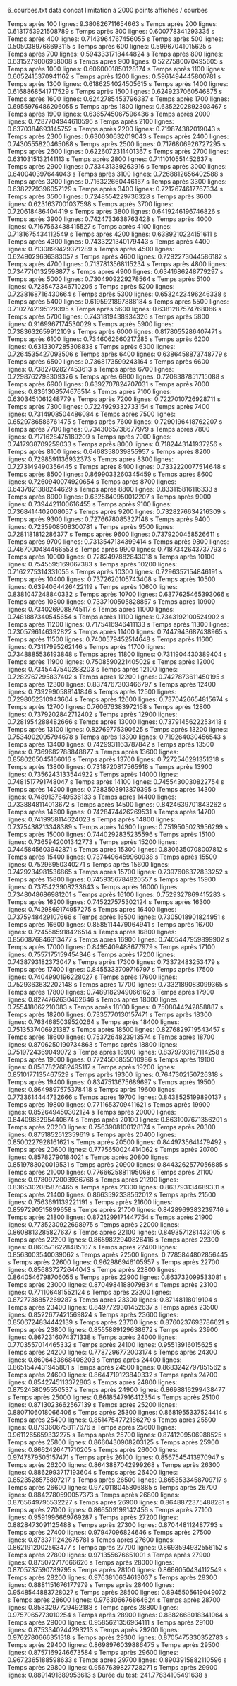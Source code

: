 6_courbes.txt   data concat     limitation à 2000 points affichés / courbes

Temps après     100     lignes: 9.380826711654663 s
Temps après     200     lignes: 0.6131753921508789 s
Temps après     300     lignes: 0.600778341293335 s
Temps après     400     lignes: 0.7143964767456055 s
Temps après     500     lignes: 0.5050389766693115 s
Temps après     600     lignes: 0.59967041015625 s
Temps après     700     lignes: 0.5943331718444824 s
Temps après     800     lignes: 0.6315279006958008 s
Temps après     900     lignes: 0.5227580070495605 s
Temps après     1000    lignes: 0.6060001850128174 s
Temps après     1100    lignes: 0.6052415370941162 s
Temps après     1200    lignes: 0.5961494445800781 s
Temps après     1300    lignes: 0.6186254024505615 s
Temps après     1400    lignes: 0.6168868541717529 s
Temps après     1500    lignes: 0.6249237060546875 s
Temps après     1600    lignes: 0.6242785453796387 s
Temps après     1700    lignes: 0.6955976486206055 s
Temps après     1800    lignes: 0.6352202892303467 s
Temps après     1900    lignes: 0.6365745067596436 s
Temps après     2000    lignes: 0.7287704944610596 s
Temps après     2100    lignes: 0.6370384693145752 s
Temps après     2200    lignes: 0.719874382019043 s
Temps après     2300    lignes: 0.630030632019043 s
Temps après     2400    lignes: 0.7430555820465088 s
Temps après     2500    lignes: 0.7176806926727295 s
Temps après     2600    lignes: 0.6226072311401367 s
Temps après     2700    lignes: 0.6310315132141113 s
Temps après     2800    lignes: 0.7111010551452637 s
Temps après     2900    lignes: 0.733431339263916 s
Temps après     3000    lignes: 0.640040397644043 s
Temps après     3100    lignes: 0.7268812656402588 s
Temps après     3200    lignes: 0.716322660446167 s
Temps après     3300    lignes: 0.6382279396057129 s
Temps après     3400    lignes: 0.7212674617767334 s
Temps après     3500    lignes: 0.7248554229736328 s
Temps après     3600    lignes: 0.6231637001037598 s
Temps après     3700    lignes: 0.720618486404419 s
Temps après     3800    lignes: 0.6419246196746826 s
Temps après     3900    lignes: 0.7424733638763428 s
Temps après     4000    lignes: 0.7167563438415527 s
Temps après     4100    lignes: 0.7181675434112549 s
Temps après     4200    lignes: 0.6389210224151611 s
Temps après     4300    lignes: 0.7433221340179443 s
Temps après     4400    lignes: 0.7130899429321289 s
Temps après     4500    lignes: 0.6249029636383057 s
Temps après     4600    lignes: 0.7292273044586182 s
Temps après     4700    lignes: 0.7137813568115234 s
Temps après     4800    lignes: 0.7347710132598877 s
Temps après     4900    lignes: 0.6341686248779297 s
Temps après     5000    lignes: 0.7304909229278564 s
Temps après     5100    lignes: 0.7285473346710205 s
Temps après     5200    lignes: 0.7238168716430664 s
Temps après     5300    lignes: 0.6532423496246338 s
Temps après     5400    lignes: 0.6195921897888184 s
Temps après     5500    lignes: 0.7102742195129395 s
Temps après     5600    lignes: 0.6381287574768066 s
Temps après     5700    lignes: 0.7431819438934326 s
Temps après     5800    lignes: 0.9169967174530029 s
Temps après     5900    lignes: 0.7383632659912109 s
Temps après     6000    lignes: 0.8178055286407471 s
Temps après     6100    lignes: 0.7346062660217285 s
Temps après     6200    lignes: 0.6313307285308838 s
Temps après     6300    lignes: 0.7264535427093506 s
Temps après     6400    lignes: 0.6386458873748779 s
Temps après     6500    lignes: 0.7368173599243164 s
Temps après     6600    lignes: 0.7382702827453613 s
Temps après     6700    lignes: 0.7298762798309326 s
Temps après     6800    lignes: 0.7208387851715088 s
Temps après     6900    lignes: 0.6392707824707031 s
Temps après     7000    lignes: 0.8361308574676514 s
Temps après     7100    lignes: 0.6303451061248779 s
Temps après     7200    lignes: 0.7227010726928711 s
Temps après     7300    lignes: 0.7224929332733154 s
Temps après     7400    lignes: 0.7314908504486084 s
Temps après     7500    lignes: 0.6529786586761475 s
Temps après     7600    lignes: 0.7290196418762207 s
Temps après     7700    lignes: 0.7343065738677979 s
Temps après     7800    lignes: 0.7171628475189209 s
Temps après     7900    lignes: 0.7417938709259033 s
Temps après     8000    lignes: 0.7182443141937256 s
Temps après     8100    lignes: 0.6468358039855957 s
Temps après     8200    lignes: 0.7298591136932373 s
Temps après     8300    lignes: 0.7273149490356445 s
Temps après     8400    lignes: 0.7332220077514648 s
Temps après     8500    lignes: 0.8699033260345459 s
Temps après     8600    lignes: 0.7260940074920654 s
Temps après     8700    lignes: 0.6437821388244629 s
Temps après     8800    lignes: 0.833115816116333 s
Temps après     8900    lignes: 0.6325840950012207 s
Temps après     9000    lignes: 0.7394421100616455 s
Temps après     9100    lignes: 0.7368414402008057 s
Temps après     9200    lignes: 0.7328276634216309 s
Temps après     9300    lignes: 0.7276678085327148 s
Temps après     9400    lignes: 0.7235908508300781 s
Temps après     9500    lignes: 0.7281181812286377 s
Temps après     9600    lignes: 0.7379200458526611 s
Temps après     9700    lignes: 0.7313547134399414 s
Temps après     9800    lignes: 0.7467000484466553 s
Temps après     9900    lignes: 0.7187342643737793 s
Temps après     10000   lignes: 0.7282497882843018 s
Temps après     10100   lignes: 0.7545595169067383 s
Temps après     10200   lignes: 0.7162275314331055 s
Temps après     10300   lignes: 0.7296357154846191 s
Temps après     10400   lignes: 0.7372620105743408 s
Temps après     10500   lignes: 0.6394064426422119 s
Temps après     10600   lignes: 0.8381047248840332 s
Temps après     10700   lignes: 0.6377625465393066 s
Temps après     10800   lignes: 0.7337100505828857 s
Temps après     10900   lignes: 0.7340269088745117 s
Temps après     11000   lignes: 0.7481887340545654 s
Temps après     11100   lignes: 0.7343192100524902 s
Temps après     11200   lignes: 0.7175416946411133 s
Temps après     11300   lignes: 0.7305796146392822 s
Temps après     11400   lignes: 0.7447943687438965 s
Temps après     11500   lignes: 0.7400579452514648 s
Temps après     11600   lignes: 0.73117995262146 s
Temps après     11700   lignes: 0.7348885536193848 s
Temps après     11800   lignes: 0.7311904430389404 s
Temps après     11900   lignes: 0.7508590221405029 s
Temps après     12000   lignes: 0.7345447540283203 s
Temps après     12100   lignes: 0.7282767295837402 s
Temps après     12200   lignes: 0.7427873611450195 s
Temps après     12300   lignes: 0.8374767303466797 s
Temps après     12400   lignes: 0.7392990589141846 s
Temps après     12500   lignes: 0.7298052310943604 s
Temps après     12600   lignes: 0.7370426654815674 s
Temps après     12700   lignes: 0.760676383972168 s
Temps après     12800   lignes: 0.7379202842712402 s
Temps après     12900   lignes: 0.7281954288482666 s
Temps après     13000   lignes: 0.7379145622253418 s
Temps après     13100   lignes: 0.82769775390625 s
Temps après     13200   lignes: 0.7534902095794678 s
Temps après     13300   lignes: 0.719264030456543 s
Temps après     13400   lignes: 0.7429931163787842 s
Temps après     13500   lignes: 0.7369682788848877 s
Temps après     13600   lignes: 0.8580265045166016 s
Temps après     13700   lignes: 0.7272546291351318 s
Temps après     13800   lignes: 0.7318720817565918 s
Temps après     13900   lignes: 0.7356243133544922 s
Temps après     14000   lignes: 0.7481517791748047 s
Temps après     14100   lignes: 0.7455430030822754 s
Temps après     14200   lignes: 0.7383503913879395 s
Temps après     14300   lignes: 0.7489137649536133 s
Temps après     14400   lignes: 0.7338848114013672 s
Temps après     14500   lignes: 0.8424639701843262 s
Temps après     14600   lignes: 0.7428474426269531 s
Temps après     14700   lignes: 0.7419958114624023 s
Temps après     14800   lignes: 0.7375438213348389 s
Temps après     14900   lignes: 0.7519505023956299 s
Temps après     15000   lignes: 0.7440292835235596 s
Temps après     15100   lignes: 0.7365942001342773 s
Temps après     15200   lignes: 0.7445845603942871 s
Temps après     15300   lignes: 0.8306350708007812 s
Temps après     15400   lignes: 0.7374496459960938 s
Temps après     15500   lignes: 0.75296950340271 s
Temps après     15600   lignes: 0.7429234981536865 s
Temps après     15700   lignes: 0.7397606372833252 s
Temps après     15800   lignes: 0.7459356784820557 s
Temps après     15900   lignes: 0.7375423908233643 s
Temps après     16000   lignes: 0.7348048686981201 s
Temps après     16100   lignes: 0.7529327869415283 s
Temps après     16200   lignes: 0.745227575302124 s
Temps après     16300   lignes: 0.7429869174957275 s
Temps après     16400   lignes: 0.7375948429107666 s
Temps après     16500   lignes: 0.7305018901824951 s
Temps après     16600   lignes: 0.8585114479064941 s
Temps après     16700   lignes: 0.7245585918426514 s
Temps après     16800   lignes: 0.8560876846313477 s
Temps après     16900   lignes: 0.7405447959899902 s
Temps après     17000   lignes: 0.8495409488677979 s
Temps après     17100   lignes: 0.7557175159454346 s
Temps après     17200   lignes: 0.7438793182373047 s
Temps après     17300   lignes: 0.73372483253479 s
Temps après     17400   lignes: 0.8455333709716797 s
Temps après     17500   lignes: 0.7404990196228027 s
Temps après     17600   lignes: 0.7529363632202148 s
Temps après     17700   lignes: 0.7332189083099365 s
Temps après     17800   lignes: 0.7489182949066162 s
Temps après     17900   lignes: 0.8274762630462646 s
Temps après     18000   lignes: 0.755418062210083 s
Temps après     18100   lignes: 0.7508044242858887 s
Temps après     18200   lignes: 0.7335770130157471 s
Temps après     18300   lignes: 0.7634685039520264 s
Temps après     18400   lignes: 0.7513537406921387 s
Temps après     18500   lignes: 0.8276829719543457 s
Temps après     18600   lignes: 0.7537264823913574 s
Temps après     18700   lignes: 0.8706250190734863 s
Temps après     18800   lignes: 0.7519724369049072 s
Temps après     18900   lignes: 0.8379793167114258 s
Temps après     19000   lignes: 0.7724506855010986 s
Temps après     19100   lignes: 0.8587827682495117 s
Temps après     19200   lignes: 0.8510177135467529 s
Temps après     19300   lignes: 0.7647302150726318 s
Temps après     19400   lignes: 0.8347513675689697 s
Temps après     19500   lignes: 0.8649897575378418 s
Temps après     19600   lignes: 0.7733614444732666 s
Temps après     19700   lignes: 0.8438525199890137 s
Temps après     19800   lignes: 0.7711653709411621 s
Temps après     19900   lignes: 0.852649450302124 s
Temps après     20000   lignes: 0.8440983295440674 s
Temps après     20100   lignes: 0.8631007671356201 s
Temps après     20200   lignes: 0.7563908100128174 s
Temps après     20300   lignes: 0.8751852512359619 s
Temps après     20400   lignes: 0.8500227928161621 s
Temps après     20500   lignes: 0.8449735641479492 s
Temps après     20600   lignes: 0.7775650024414062 s
Temps après     20700   lignes: 0.85782790184021 s
Temps après     20800   lignes: 0.8519783020019531 s
Temps après     20900   lignes: 0.8443262577056885 s
Temps après     21000   lignes: 0.7766625881195068 s
Temps après     21100   lignes: 0.9780972003936768 s
Temps après     21200   lignes: 0.8365302085876465 s
Temps après     21300   lignes: 0.863793134689331 s
Temps après     21400   lignes: 0.8663592338562012 s
Temps après     21500   lignes: 0.7563691139221191 s
Temps après     21600   lignes: 0.8597290515899658 s
Temps après     21700   lignes: 0.8428969383239746 s
Temps après     21800   lignes: 0.8721299171447754 s
Temps après     21900   lignes: 0.7735230922698975 s
Temps après     22000   lignes: 0.8608813285827637 s
Temps après     22100   lignes: 0.8493571281433105 s
Temps après     22200   lignes: 0.8659822940826416 s
Temps après     22300   lignes: 0.8605716228485107 s
Temps après     22400   lignes: 0.8563003540039062 s
Temps après     22500   lignes: 0.7785844802856445 s
Temps après     22600   lignes: 0.962986946105957 s
Temps après     22700   lignes: 0.856837272644043 s
Temps après     22800   lignes: 0.8640546798706055 s
Temps après     22900   lignes: 0.863732099533081 s
Temps après     23000   lignes: 0.8704984188079834 s
Temps après     23100   lignes: 0.771106481552124 s
Temps après     23200   lignes: 0.8727738857269287 s
Temps après     23300   lignes: 0.87148118019104 s
Temps après     23400   lignes: 0.8497729301452637 s
Temps après     23500   lignes: 0.8522677421569824 s
Temps après     23600   lignes: 0.8506724834442139 s
Temps après     23700   lignes: 0.8760237693786621 s
Temps après     23800   lignes: 0.8555889129638672 s
Temps après     23900   lignes: 0.8672316074371338 s
Temps après     24000   lignes: 0.7703557014465332 s
Temps après     24100   lignes: 0.95513916015625 s
Temps après     24200   lignes: 0.7787296772003174 s
Temps après     24300   lignes: 0.8606433868408203 s
Temps après     24400   lignes: 0.8651547431945801 s
Temps après     24500   lignes: 0.8683242797851562 s
Temps après     24600   lignes: 0.8644719123840332 s
Temps après     24700   lignes: 0.8542745113372803 s
Temps après     24800   lignes: 0.8752458095550537 s
Temps après     24900   lignes: 0.8698816299438477 s
Temps après     25000   lignes: 0.8618547916412354 s
Temps après     25100   lignes: 0.8713023662567139 s
Temps après     25200   lignes: 0.8807106018066406 s
Temps après     25300   lignes: 0.8681955337524414 s
Temps après     25400   lignes: 0.8514754772186279 s
Temps après     25500   lignes: 0.8793606758117676 s
Temps après     25600   lignes: 0.9611265659332275 s
Temps après     25700   lignes: 0.8741209506988525 s
Temps après     25800   lignes: 0.8660430908203125 s
Temps après     25900   lignes: 0.8662426471710205 s
Temps après     26000   lignes: 0.9747879505157471 s
Temps après     26100   lignes: 0.8567545413970947 s
Temps après     26200   lignes: 0.8643887042999268 s
Temps après     26300   lignes: 0.8862993717193604 s
Temps après     26400   lignes: 0.8523528575897217 s
Temps après     26500   lignes: 0.8653533458709717 s
Temps après     26600   lignes: 0.9720118045806885 s
Temps après     26700   lignes: 0.8842780590057373 s
Temps après     26800   lignes: 0.8765649795532227 s
Temps après     26900   lignes: 0.8648872375488281 s
Temps après     27000   lignes: 0.866509199142456 s
Temps après     27100   lignes: 0.9591996669769287 s
Temps après     27200   lignes: 0.8828473091125488 s
Temps après     27300   lignes: 0.870448112487793 s
Temps après     27400   lignes: 0.97947096824646 s
Temps après     27500   lignes: 0.8733711242675781 s
Temps après     27600   lignes: 0.8621912002563477 s
Temps après     27700   lignes: 0.8693594932556152 s
Temps après     27800   lignes: 0.971355676651001 s
Temps après     27900   lignes: 0.875072717666626 s
Temps après     28000   lignes: 0.8705737590789795 s
Temps après     28100   lignes: 0.8666050434112549 s
Temps après     28200   lignes: 0.9763810634613037 s
Temps après     28300   lignes: 0.8881151676177979 s
Temps après     28400   lignes: 0.9548544883728027 s
Temps après     28500   lignes: 0.8945505619049072 s
Temps après     28600   lignes: 0.976306676864624 s
Temps après     28700   lignes: 0.8583297729492188 s
Temps après     28800   lignes: 0.9757065773010254 s
Temps après     28900   lignes: 0.8882668018341064 s
Temps après     29000   lignes: 0.9585621356964111 s
Temps après     29100   lignes: 0.8753340244293213 s
Temps après     29200   lignes: 0.9762780666351318 s
Temps après     29300   lignes: 0.8705475330352783 s
Temps après     29400   lignes: 0.8698976039886475 s
Temps après     29500   lignes: 0.8757169246673584 s
Temps après     29600   lignes: 0.9672365188598633 s
Temps après     29700   lignes: 0.8903915882110596 s
Temps après     29800   lignes: 0.9567639827728271 s
Temps après     29900   lignes: 0.8891491889953613 s
Durée du test: 241.77834105491638 s